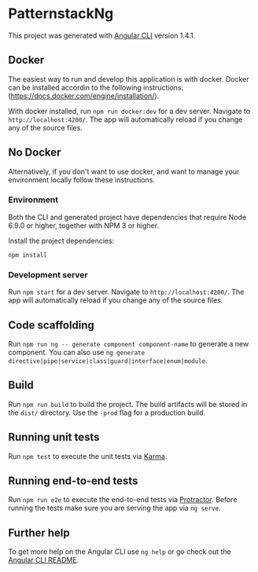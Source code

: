 # PatternstackNg

This project was generated with [Angular CLI](https://github.com/angular/angular-cli) version 1.4.1.

## Docker

The easiest way to run and develop this application is with docker.  Docker can be installed accordin to the following instructions: (https://docs.docker.com/engine/installation/).

With docker installed, run `npm run docker:dev` for a dev server. Navigate to `http://localhost:4200/`. The app will automatically reload if you change any of the source files.

## No Docker

Alternatively, if you don't want to use docker, and want to manage your environment locally follow these instructions.

### Environment

Both the CLI and generated project have dependencies that require Node 6.9.0 or higher, together with NPM 3 or higher.

Install the project dependencies:

```
npm install
```

### Development server

Run `npm start` for a dev server. Navigate to `http://localhost:4200/`. The app will automatically reload if you change any of the source files.

## Code scaffolding

Run `npm run ng -- generate component component-name` to generate a new component. You can also use `ng generate directive|pipe|service|class|guard|interface|enum|module`.

## Build

Run `npm run build` to build the project. The build artifacts will be stored in the `dist/` directory. Use the `-prod` flag for a production build.

## Running unit tests

Run `npm test` to execute the unit tests via [Karma](https://karma-runner.github.io).

## Running end-to-end tests

Run `npm run e2e` to execute the end-to-end tests via [Protractor](http://www.protractortest.org/).
Before running the tests make sure you are serving the app via `ng serve`.

## Further help

To get more help on the Angular CLI use `ng help` or go check out the [Angular CLI README](https://github.com/angular/angular-cli/blob/master/README.md).
